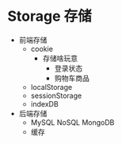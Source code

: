 # Storage 存储

- 前端存储
  - cookie
    - 存储啥玩意
      - 登录状态
      - 购物车商品
  - localStorage
  - sessionStorage
  - indexDB
- 后端存储
  - MySQL NoSQL MongoDB
  - 缓存